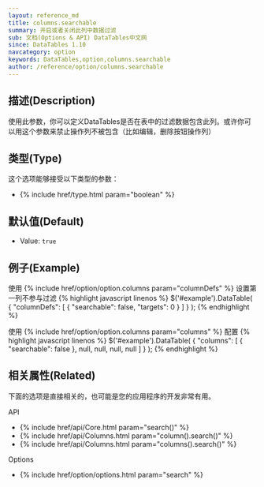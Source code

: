 ```yaml
---
layout: reference_md
title: columns.searchable
summary: 开启或者关闭此列中数据过滤
sub: 文档(Options & API) DataTables中文网
since: DataTables 1.10
navcategory: option
keywords: DataTables,option,columns.searchable
author: /reference/option/columns.searchable
---
```


## 描述(Description)
使用此参数，你可以定义DataTables是否在表中的过滤数据包含此列。或许你可以用这个参数来禁止操作列不被包含（比如编辑，删除按钮操作列）

## 类型(Type)
这个选项能够接受以下类型的参数：

- {% include href/type.html param="boolean" %}

## 默认值(Default)

- Value: `true`

## 例子(Example)
使用 {% include href/option/option.columns param="columnDefs" %} 设置第一列不参与过滤
{% highlight javascript linenos %}
$('#example').DataTable( {
  "columnDefs": [
      { "searchable": false, "targets": 0 }
    ]
} );
{% endhighlight %}

使用 {% include href/option/option.columns param="columns" %} 配置
{% highlight javascript linenos %}
$('#example').DataTable( {
   "columns": [
       { "searchable": false },
       null,
       null,
       null,
       null
     ] 
} );
{% endhighlight %}

## 相关属性(Related)
下面的选项是直接相关的，也可能是您的应用程序的开发非常有用。

API

- {% include href/api/Core.html param="search()" %}
- {% include href/api/Columns.html param="column().search()" %}
- {% include href/api/Columns.html param="columns().search()" %}

Options

- {% include href/option/options.html param="search" %}



